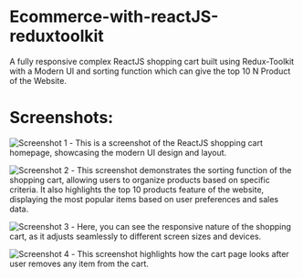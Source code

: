 # Ecommerce-with-reactJS-reduxtoolkit

A fully responsive complex ReactJS shopping cart built using Redux-Toolkit with a Modern UI and sorting function which can give the top 10 N Product of the Website.

# Screenshots:

![Screenshot 1](/public/screenshots/Screenshot1.png) - This is a screenshot of the ReactJS shopping cart homepage, showcasing the modern UI design and layout.



![Screenshot 2](/public/screenshots/Screenshot2.png) - This screenshot demonstrates the sorting function of the shopping cart, allowing users to organize products based on specific criteria. It also highlights the top 10 products feature of the website, displaying the most popular items based on user preferences and sales data.



![Screenshot 3](/public/screenshots/Screenshot3.png) - Here, you can see the responsive nature of the shopping cart, as it adjusts seamlessly to different screen sizes and devices.



![Screenshot 4](/public/screenshots/Screenshot4.png) - This screenshot highlights how the cart page looks after user removes any item from the cart. 




